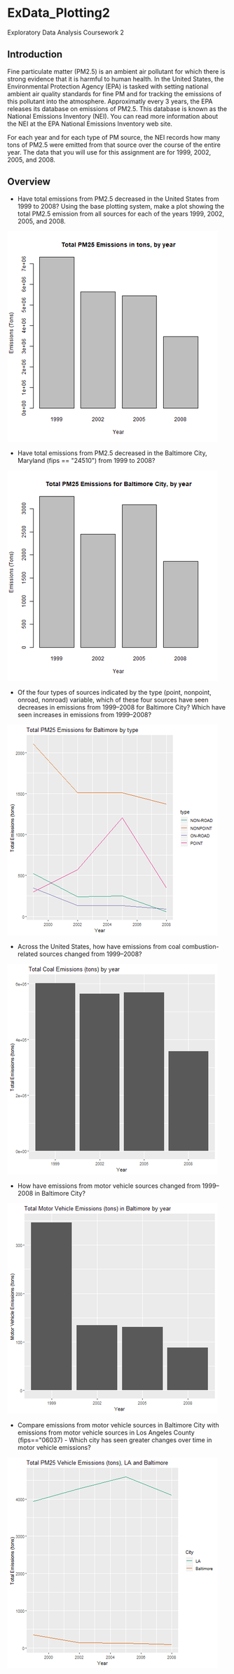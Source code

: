 # ExData_Plotting2
Exploratory Data Analysis Coursework 2

## Introduction

Fine particulate matter (PM2.5) is an ambient air pollutant for which there is strong evidence that it is harmful to human health. In the United States, the Environmental Protection Agency (EPA) is tasked with setting national ambient air quality standards for fine PM and for tracking the emissions of this pollutant into the atmosphere. Approximatly every 3 years, the EPA releases its database on emissions of PM2.5. This database is known as the National Emissions Inventory (NEI). You can read more information about the NEI at the EPA National Emissions Inventory web site.

For each year and for each type of PM source, the NEI records how many tons of PM2.5 were emitted from that source over the course of the entire year. The data that you will use for this assignment are for 1999, 2002, 2005, and 2008.



## Overview

* Have total emissions from PM2.5 decreased in the United States from 1999 to 2008? Using the base plotting system, make a plot showing the total PM2.5 emission from all sources for each of the years 1999, 2002, 2005, and 2008.

<img src="emissions_by_year.png">

* Have total emissions from PM2.5 decreased in the Baltimore City, Maryland (fips == "24510") from 1999 to 2008?

<img src="ba_emissions_by_year.png">

* Of the four types of sources indicated by the type (point, nonpoint, onroad, nonroad) variable, which of these four sources have seen decreases in emissions from 1999–2008 for Baltimore City? Which have seen increases in emissions from 1999–2008?

<img src="ba_emissions_by_type.png">

* Across the United States, how have emissions from coal combustion-related sources changed from 1999–2008?

<img src="total_coal_emissions_by_year.png">

* How have emissions from motor vehicle sources changed from 1999–2008 in Baltimore City?

<img src="ba_emmisions_from_motor.png">

* Compare emissions from motor vehicle sources in Baltimore City with emissions from motor vehicle sources in Los Angeles County (fips=="06037) - Which city has seen greater changes over time in motor vehicle emissions?

<img src="ba_la_vehicle_emmisions_by_year.png">

